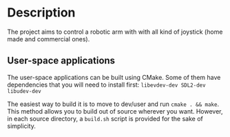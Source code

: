# Description
The project aims to control a robotic arm with with all kind of joystick (home made and commercial ones).

## User-space applications
The user-space applications can be built using CMake. Some of them have dependencies that you will need to install first: `libevdev-dev SDL2-dev libudev-dev`

The easiest way to build it is to move to dev/user and run `cmake . && make`. This method allows you to build out of source wherever you want.
However, in each source directory, a `build.sh` script is provided for the sake of simplicity.



